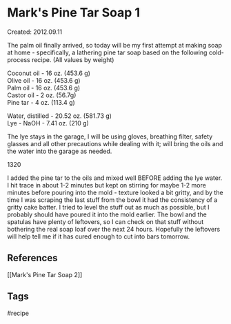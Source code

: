# Mark's Pine Tar Soap 1
Created: 2012.09.11

The palm oil finally arrived, so today will be my first attempt at making soap at home - specifically, a lathering pine tar soap based on the following cold-process recipe. (All values by weight)  
  
Coconut oil - 16 oz. (453.6 g)  
Olive oil - 16 oz. (453.6 g)  
Palm oil - 16 oz. (453.6 g)  
Castor oil - 2 oz. (56.7g)  
Pine tar - 4 oz. (113.4 g)  
  
Water, distilled - 20.52 oz. (581.73 g)  
Lye - NaOH - 7.41 oz. (210 g)  
  
The lye stays in the garage, I will be using gloves, breathing filter, safety glasses and all other precautions while dealing with it; will bring the oils and the water into the garage as needed.  
  
  
  
1320  
  
I added the pine tar to the oils and mixed well BEFORE adding the lye water. I hit trace in about 1-2 minutes but kept on stirring for maybe 1-2 more minutes before pouring into the mold - texture looked a bit gritty, and by the time I was scraping the last stuff from the bowl it had the consistency of a gritty cake batter. I tried to level the stuff out as much as possible, but I probably should have poured it into the mold earlier. The bowl and the spatulas have plenty of leftovers, so I can check on that stuff without bothering the real soap loaf over the next 24 hours. Hopefully the leftovers will help tell me if it has cured enough to cut into bars tomorrow.

## References
[[Mark's Pine Tar Soap 2]]
## Tags
#recipe 